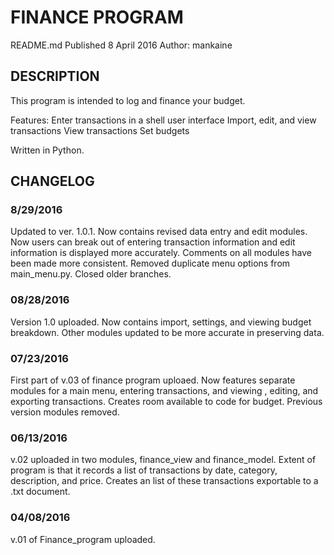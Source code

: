 # FINANCE PROGRAM
README.md
Published 8 April 2016
Author: mankaine

## DESCRIPTION
This program is intended to log and finance your budget.

Features:
Enter transactions in a shell user interface
Import, edit, and view transactions
View transactions
Set budgets

Written in Python.

## CHANGELOG
### 8/29/2016
Updated to ver. 1.0.1. Now contains revised data entry and edit modules. 
Now users can break out of entering transaction information and edit information is displayed more accurately. 
Comments on all modules have been made more consistent. 
Removed duplicate menu options from main_menu.py.
Closed older branches.

### 08/28/2016
Version 1.0 uploaded. 
Now contains import, settings, and viewing budget breakdown. 
Other modules updated to be more accurate in preserving data.

### 07/23/2016
First part of v.03 of finance program uploaed. 
Now features separate modules for a main menu, entering transactions, and viewing , editing, and exporting transactions. 
Creates room available to code for budget. Previous version modules removed.

### 06/13/2016
v.02 uploaded in two modules, finance_view and finance_model.
Extent of program is that it records a list of transactions by date, category, description, and price.
Creates an list of these transactions exportable to a .txt document.
 
### 04/08/2016
v.01 of Finance_program uploaded.

